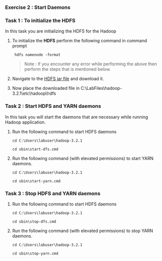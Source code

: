 #

##
  
### Exercise 2 : Start Daemons

### Task 1 : To initialize the HDFS

In this task you are initializing the HDFS for the Hadoop

1. To initialize the **HDFS** perform the following command in command prompt 
   ```````
    hdfs namenode -format
   ```````
   >Note : If you encounter any error while performing the above then perform the steps that is mentioned below.
1. Navigate to the [HDFS jar file](https://github.com/FahaoTang/big-data/blob/master/hadoop-hdfs-3.2.1.jar) and download it.

1. Now place the downloaded file in C:\LabFiles\hadoop-3.2.1\etc\hadoop\hdfs

### Task 2 : Start HDFS and YARN daemons

In this task you will start the daemons that are necessary while running Hadoop application.

1. Run the following command to start HDFS daemons

   `````
   cd C:\Users\labuser\hadoop-3.2.1

   cd sbin\start-dfs.cmd
   `````
1. Run the following command (with elevated permissions) to start YARN daemons.
   ``````
   cd C:\Users\labuser\hadoop-3.2.1

   cd sbin\start-yarn.cmd
   ``````
### Task 3 : Stop HDFS and YARN daemons

1. Run the following command to start HDFS daemons

   `````
   cd C:\Users\labuser\hadoop-3.2.1

   cd sbin\stop-dfs.cmd
   `````
1. Run the following command (with elevated permissions) to stop YARN daemons.
   ``````
   cd C:\Users\labuser\hadoop-3.2.1

   cd sbin\stop-yarn.cmd
   ``````

